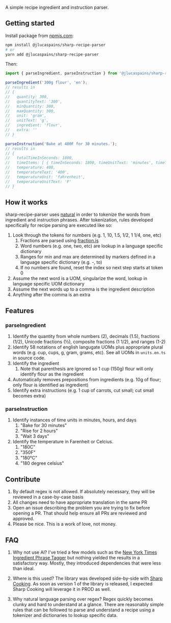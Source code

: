A simple recipe ingredient and instruction parser.

## Getting started
Install package from [npmjs.com](https://www.npmjs.com/package/@jlucaspains/sharp-recipe-parser):
```bash
npm install @jlucaspains/sharp-recipe-parser
# or
yarn add @jlucaspains/sharp-recipe-parser
```

Then:
```typescript
import { parseIngredient, parseInstruction } from '@jlucaspains/sharp-recipe-parser';

parseIngredient('300g flour', 'en');
// results in
// {
//   quantity: 300,
//   quantityText: '300',
//   minQuantity: 300,
//   maxQuantity: 300,
//   unit: 'gram',
//   unitText: 'g',
//   ingredient: 'flour',
//   extra: ''
// }

parseInstruction('Bake at 400F for 30 minutes.');
// results in
// {
//   totalTimeInSeconds: 1800,
//   timeItems: [ { timeInSeconds: 1800, timeUnitText: 'minutes', timeText: '30' } ],
//   temperature: 400,
//   temperatureText: '400',
//   temperatureUnit: 'fahrenheit',
//   temperatureUnitText: 'F'
// }
```

## How it works
sharp-recipe-parser uses [natural](https://www.npmjs.com/package/natural) in order to tokenize the words from ingredient and instruction phrases. After tokenization, rules developed specifically for recipe parsing are executed like so:

1. Look through the tokens for numbers (e.g. 1, 10, 1.5, 1/2, 1 1/4, one, etc)
   1. Fractions are parsed using [fraction.js](https://www.npmjs.com/package/fraction.js)
   2. Word numbers (e.g. one, two, etc) are lookup in a language specific dictionary
   3. Ranges for min and max are determined by markers defined in a language specific dictionary (e.g. -, to)
   4. If no numbers are found, reset the index so next step starts at token 0
2. Assume the next word is a UOM, singularize the word, lookup in language specific UOM dictionary
3. Assume the next words up to a comma is the ingredient description
4. Anything after the comma is an extra

## Features
### parseIngredient
1. Identify the quantity from whole numbers (2), decimals (1.5), fractions (1/2), Unicode fractions (½), composite fractions (1 1/2), and ranges (1-2)
2. Identify 58 notations of english langugate UOMs plus appropriate plural words (e.g. cup, cups, g, gram, grams, etc). See all UOMs in `units.en.ts` in source code.
3. Identify the ingredient
   1. Note that parenthesis are ignored so 1 cup (150g) flour will only identify flour as the ingredient
4. Automatically removes prepositions from ingredients (e.g. 10g of flour; only flour is identified as ingredient)
5. Identify extra instructions (e.g. 1 cup of carrots, cut small; cut small becomes extra)

### parseInstruction
1. Identify instances of time units in minutes, hours, and days
   1. "Bake for 30 minutes"
   1. "Rise for 2 hours"
   1. "Wait 3 days"
2. Identify the temperature in Farenheit or Celcius.
   1. "180C"
   1. "350F"
   1. "180°C"
   1. "180 degree celsius"

## Contribute
1. By default regex is not allowed. If absolutely necessary, they will be reviewed in a case-by-case basis
2. All changes need to have appropriate translation in the same PR
3. Open an issue describing the problem you are trying to fix before opening a PR. That should help ensure all PRs are reviewed and approved.
4. Please be nice. This is a work of love, not money.

## FAQ
1. Why not use AI?
I've tried a few models such as the [New York Times Ingredient Phrase Tagger](https://github.com/nytimes/ingredient-phrase-tagger) but nothing yielded the results in a satisfactory way. Mostly, they introduced dependencies that were less than ideal.

2. Where is this used?
The library was developed side-by-side with [Sharp Cooking](https://github.com/jlucaspains/sharp-cooking-web). As soon as version 1 of the library is released, I expected Sharp Cooking will leverage it in PROD as well.

4. Why natural language parsing over regex?
Regex quickly becomes clunky and hard to understand at a glance. There are reasonably simple rules that can be followed to parse and understand a recipe using a tokenizer and dictionaries to lookup specific data. 